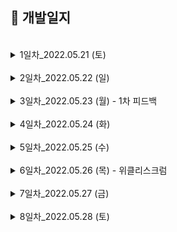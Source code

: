 ## 📖 개발일지
</br>
<details>
<summary>1일차_2022.05.21 (토)</summary>
<div markdown="1">
	
```
1. 기획서 작성

2. 회원가입, 로그인 UI 구현
	- 로그인 홈 화면 (100%)
	
	- 로그인 입력 화면 (80%)
		- 이메일, 비밀번호 입력하지 않으면 버튼 비활성화
	
	- 회원가입 이메일, 비밀번호 입력 화면 (80%)
		- 이메일 인증, 비밀번호 2번 입력하지 않으면 버튼 비활성화, 비밀번호 같은지 체크
	
  	- 프로필, 닉네임 입력 화면 (70%)
	  	- 닉네임 글자 수 체크
```
<img width="200" src="./image/1-1.png"> <img width="200" src="./image/1-2.png"> <img width="200" src="./image/1-3.png"> <img width="200" src="./image/1-4.png">
</div>
</details>

</br>
<details>
<summary>2일차_2022.05.22 (일)</summary>
<div markdown="1">

```
1. 구현한 기능
	- 카카오 로그인 구현 (100%)
	
	- TabBar 구현 (100%)
	
	- NavigationItem Custom 구현 (100%)
	
	- 맛집찾기 (100%)
		- 자동 스크롤 배너 CollectionView로 구현 
		- 식당 리스트 CollectionView로 구현 
	
2. 발생한 이슈
	- NavigationItem의 label을 줄바꿈하고, 폰트크기 다르게 구현해야함  
		- AttributedString을 사용하여 해결 (https://zeddios.tistory.com/300)

	- 맛집찾기탭에서 자동배너 뷰, 정렬,필터 뷰, 식당리스트 뷰 모두 한 스크롤안에 넣게 구현해야함  
		- CollectionView의 섹션을 3개로 잡고 각각 섹션으로 셀을 넣어줌
		- 자동배너뷰 셀안에는 CollectionView를 넣어 CollectionView안에 CollectionView로 구현 (https://youbidan-project.tistory.com/104)
	
```
<img width="200" src="./image/2-1.png"> <img width="200" src="./image/2-2.png"> 
</div>
</details>

</br>

<details>
<summary>3일차_2022.05.23 (월) - 1차 피드백</summary>
<div markdown="1">

```
1. 구현한 기능
	- 회원가입 UI (100%)
		- 텍스트필드 경고 기능 
		- 프로필 사진 설정 
	
	- 회원가입 API (100%)
	
	- 이메일 중복확인 API (100%)

2. 발생한 이슈
	- textField bottomLine이 경고창을 뜰 때 새로 그리는데 겹쳐서 그려짐  
		- self.layer.sublayers = nil 코드 추가  
	 	- 다시 그릴 때, `subLayers` 다 지우고 그림

	- 회원 가입 API
		- Response가 null로 옴 
			- 헤더에 Content-Type속성을 multipart/form-data로 넣어 해결
		- 프로필사진이 전달이 안됨 
			- jpegData(compressionQuality: 0.1)에서 compressionQuality을 1에서 0.1로 바꿔 해결

3. 기획서 변동사항
	- 이메일/비밀번호 입력 뷰, 프로필/닉네임 뷰 따로 있어서 이메일 중복확인 API 추가

4. 1차 피드백
	- 생산성 나쁘지 않음, 퍼블리싱 좋음
	- 탭바 위에 따라 오는 주황색바 구현하면 좋을 것 같음
	- 2차 피드백까지 탭바에 있는 5개 뷰 모두 구현해야 함
	- 최종적으로 최소 18~20개의 API 다뤄봐야 함
```
<img width="200" src="./image/3-1.png"> <img width="200" src="./image/3-2.png"> 	

</div>
</details>

</br>
<details>
<summary>4일차_2022.05.24 (화)</summary>
<div markdown="1">

```
1. 구현한 기능
	- 내정보 탭 UI (100%)
	- 로그인 API (100%)
	- 카카오 로그인 API (100%)

2. 발생한 이슈
	- 로그인 API 통신이 안됨
		- POST인데 명세서엔 GET으로 적혀있었음 -> 서버 개발자분께 질문해서 해결
	
	- 내정보의 타임라인 셀만 모양이 다름
		- 가고싶다, 마이리스트 .. 와 다른 섹션으로 넣은 뒤, footer의 height를 조절하여 같은 섹션처럼 보이게 구현

3. API 변동사항
	- API 구현 순서 변경 요청
		- 로그인하고 가장 먼저 보이는 부분이 탭바이기 때문에   
		  팔로워, 팔로잉 API 우선순위를 미루고 맛집찾기 API, 망고픽 API 먼저 구현해달라고 요청함

```
<img width="200" src="./image/4-1.png"> 

</div>
</details>




</br>
<details>
<summary>5일차_2022.05.25 (수)</summary>
<div markdown="1">

```
1. 구현한 기능
	- 탭바 위에 주황 바가 따라다니는 커스텀 탭바 구현(1차 피드백 요구사항) (100%)
	- 내정보 - 설정 UI (100%)
	- 망고픽 - EAT딜 UI (100%)
	- 망고픽 - 스토리 UI (100%)
	- 망고픽 - Top리스트 UI (100%)

2. 발생한 이슈
	- 주황색 뷰가 따라다니는 커스텀 탭바 구현
		- Tabman 라이브러리의 LineBar 사용
	
	- 커스텀 탭바라 hidesBottomBarWhenPushed가 동작하지 않음
		- BaseTabBarController에 탭바를 static으로 선언해 외부에서 접근하여 hide할 수 있게 구현
	
	- ImageView의 이미지가 밝은 경우, 위에 올린 흰색 글씨가 보이지 않음
		- ImageView밑에 검정 UIView를 깔고 ImageView에 alpha를 조절하여 어둡게 바꿈

```
<img width="200" src="./image/5-1.png"> <img width="200" src="./image/5-2.png"> <img width="200" src="./image/5-3.png"> <img width="200" src="./image/5-4.png"> 

</div>
</details>
</br>
<details>
<summary>6일차_2022.05.26 (목) - 위클리스크럼 </summary>
<div markdown="1">

```
1. 구현한 기능
	- 회원 탈퇴 UI (100%)
	- 회원 탈퇴 API (100%)


2. 발생한 이슈
	- navigaionItem에 있는 Button에 클릭 이벤트를 넣고 싶음
		- 파라미터로 Selector를 넘겨 addTarget함
	
	- 지역선택 뷰 overCurrentContext로 넘겨줘도 밑에 뷰가 투명하게 보이지 않음
		- 미해결🥲

	- 회원탈퇴 시, 약관 동의가 모두 되었는지 확인
		- allSatisfy({$0 == true}) 사용 

	- 회원탈퇴 API에서  "유저 ID 정보를 찾을 수 없습니다." 라는 메세지만 뜸
		- 서버 개발자분께 전달해 수정해주심 (userId가 토큰에 안담겨 있었다고 함)


3. 위클리 스크럼 진행

	- 현재 만든 UI(로그인/회원가입 UI, 맛집찾기 탭, 망고픽 탭, 내정보 탭) 와 
		연동한 API(이메일 로그인/카카오 로그인/회원가입/이메일 중복확인 API) 시뮬레이터로 실행해서 공유 

	- 평점은 별로/괜찮다/맛있다를 각각 1,2,3점씩 계산하여 5점으로 변환했다고 하심

	- <요청> 탭바 API 부분 먼저 만들어 달라고 요청

	- <요청> 내정보와 회원탈퇴 뷰에서 닉네임과 프로필을 보여줘야해서 회원 정보 API 만들어달라 요청

	- <질문> 회원가입할 때, 이미지를 닉네임.jpg로 보냈는데 괜찮은지?
		-> 서버에서 이미지 이름을 중복되지 않게 처리하기 때문에 상관없음

	- <질문> 회원 탈퇴 시, 유저아이디를 따로 안보내고 jwt토큰만 보내는데 어떻게 동작하는지 궁금
		-> JWT을 만들 때, 유저 식별자를 담아서 암호화 함
		   그래서 서버가 암호화한 토큰을 복호화해서 유저 식별자를 꺼내 탈퇴 진행!


	

```
<img width="200" src="./image/6-1.png">

</div>
</details>

</br>
<details>
<summary>7일차_2022.05.27 (금)</summary>
<div markdown="1">

```
1. 구현한 기능
	- 내 위치 UI & 기능 구현(80%) 
	- plus탭 애니메이션 구현 (100%)

2. 발생한 이슈
	- 서버가 4회 이상 끊김
		- 서버 개발자분이 계속 재시작 해주셨지만 자꾸 끊겨 API 연동은 포기하고 UI 구현

	- half 모달
		- 반은 투명한 버튼, 반은 uiView로 구성

	- half 모달 안에 탭바를 넣어야 함
		- VC안에 child로 VC만듦 (https://hyunsikwon.github.io/ios/iOS-ChildViewControllers/)

	- 지역선택뷰는 VC -> half VC -> tabBar VC -> Cell 형태라 매우 복잡한 구조로 되어 있어 데이터 전달에 어려움 겪음
		- NotificationCenter 사용해 데이터 전달 
		- 지역선택 뷰가 복잡해서 지역 조회 API 연동 우선순위 미룸

	- plus탭을 누르면 페이지 이동은 하지 않고 VC를 present하며 circle애니메이션 동작
		- PageboyViewControllerDataSource에서 2번째 탭은 nil리턴
		- circle 애니메이션 참고 (https://www.youtube.com/watch?v=B9sH_VxPPo4)



```
<img width="200" src="./image/7-1.png"> <img width="200" src="./image/7-2.gif"> 

</div>
</details>


</br>
<details>
<summary>8일차_2022.05.28 (토)</summary>
<div markdown="1">

```
1. 구현한 기능

	- 맛집찾기 - 식당목록 조회 API (80%) (지역별로 조회 구현 예정)
	- 망고픽 - EAT딜 조회 API (100%)
	- 망고픽 - 스토리 조회 API (100%)
	- 망고픽 - Top리스트 조회 API (100%)
	- 내정보 - 회원 조회 API (100%)

2. 발생한 이슈

	- 어제 발생 했던 서버 끊김 현상, 서버 개발자분이 지역 조회 API를 만들 때 DB서버랑 연결을 해제를 제대로 안해줘서 생긴 문제라고 함
		-> 해결!
	
	- 회원 조회 API는 내정보뷰와 탈퇴뷰에서 둘 다 씀
		-> API를 호출하는 VC의 타입을 UIViewController로 두고 타입 체크를 해서 각각 API 성공함수 호출함

	- 망고픽 - 스토리탭에서 홀릭픽 마크가 가운데 정렬이 안됨
		-> 서버에서 주는 이미지를 보니 가로로 긴데 스토리 셀은 정사각형이라 비율이 안맞아서 문제
		-> 급한건 아니니 시간날 때 수정해달라고 서버 개발자분에게 요청

	- 식당 셀의 글씨가 길어서 평점을 밀려 셀이 나오지 않음
		-> 평점의 Compression Resistance priority를 높여줘서 해결


3. API 변동사항

	- 식당 조회 API에 조회수 정보 요구 -> 바로 추가해주심!
	- Top리스트 조회 API 날짜 정보 요구 -> 바로 추가



```
<img width="150" src="./image/8-1.png"> <img width="150" src="./image/8-2.png"><img width="150" src="./image/8-3.png"> <img width="150" src="./image/8-4.png"><img width="150" src="./image/8-5.png"> <img width="150" src="./image/8-6.png"> 

</div>
</details>


